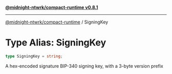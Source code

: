 [**@midnight-ntwrk/compact-runtime v0.8.1**](../README.md)

***

[@midnight-ntwrk/compact-runtime](../globals.md) / SigningKey

# Type Alias: SigningKey

```ts
type SigningKey = string;
```

A hex-encoded signature BIP-340 signing key, with a 3-byte version prefix
